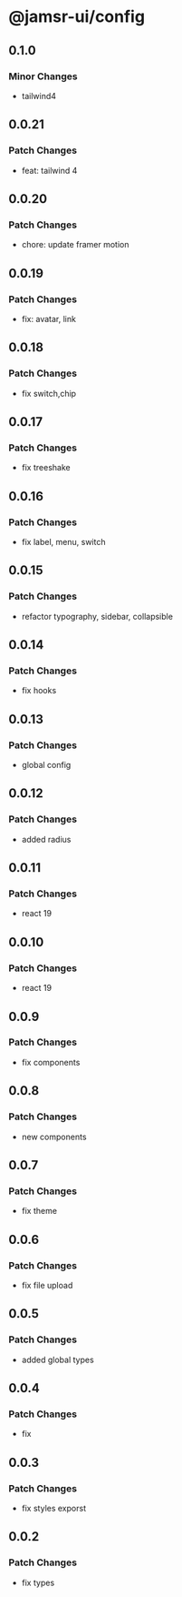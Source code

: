 # @jamsr-ui/config

## 0.1.0

### Minor Changes

- tailwind4

## 0.0.21

### Patch Changes

- feat: tailwind 4

## 0.0.20

### Patch Changes

- chore: update framer motion

## 0.0.19

### Patch Changes

- fix: avatar, link

## 0.0.18

### Patch Changes

- fix switch,chip

## 0.0.17

### Patch Changes

- fix treeshake

## 0.0.16

### Patch Changes

- fix label, menu, switch

## 0.0.15

### Patch Changes

- refactor typography, sidebar, collapsible

## 0.0.14

### Patch Changes

- fix hooks

## 0.0.13

### Patch Changes

- global config

## 0.0.12

### Patch Changes

- added radius

## 0.0.11

### Patch Changes

- react 19

## 0.0.10

### Patch Changes

- react 19

## 0.0.9

### Patch Changes

- fix components

## 0.0.8

### Patch Changes

- new components

## 0.0.7

### Patch Changes

- fix theme

## 0.0.6

### Patch Changes

- fix file upload

## 0.0.5

### Patch Changes

- added global types

## 0.0.4

### Patch Changes

- fix

## 0.0.3

### Patch Changes

- fix styles exporst

## 0.0.2

### Patch Changes

- fix types
